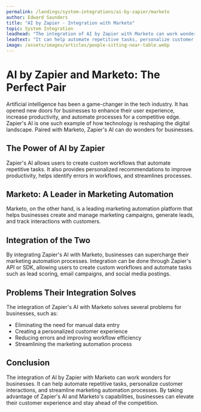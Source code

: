 ```yaml
---
permalink: /landings/system-integrations/ai-by-zapier/marketo
author: Edward Saunders
title: "AI by Zapier - Integration with Marketo"
topic: System Integration
leadhead: "The integration of AI by Zapier with Marketo can work wonders for businesses"
leadtext: "It can help automate repetitive tasks, personalize customer interactions, and streamline marketing automation processes. By taking advantage of Zapier's AI and Marketo's capabilities, businesses can elevate their customer experience and stay ahead of the competition."
image: /assets/images/articles/people-sitting-near-table.webp
---
```

<div class="arttext">	<h1>AI by Zapier and Marketo: The Perfect Pair</h1>
	<p>Artificial intelligence has been a game-changer in the tech industry. It has opened new doors for businesses to enhance their user experience, increase productivity, and automate processes for a competitive edge. Zapier's AI is one such example of how technology is reshaping the digital landscape. Paired with Marketo, Zapier's AI can do wonders for businesses.</p>
	<h2>The Power of AI by Zapier</h2>
	<p>Zapier's AI allows users to create custom workflows that automate repetitive tasks. It also provides personalized recommendations to improve productivity, helps identify errors in workflows, and streamlines processes.</p>
	<h2>Marketo: A Leader in Marketing Automation</h2>
	<p>Marketo, on the other hand, is a leading marketing automation platform that helps businesses create and manage marketing campaigns, generate leads, and track interactions with customers.</p>
	<h2>Integration of the Two</h2>
	<p>By integrating Zapier's AI with Marketo, businesses can supercharge their marketing automation processes. Integration can be done through Zapier's API or SDK, allowing users to create custom workflows and automate tasks such as lead scoring, email campaigns, and social media postings.</p>
	<h2>Problems Their Integration Solves</h2>
	<p>The integration of Zapier's AI with Marketo solves several problems for businesses, such as:</p>
	<ul>
		<li>Eliminating the need for manual data entry</li>
		<li>Creating a personalized customer experience</li>
		<li>Reducing errors and improving workflow efficiency</li>
		<li>Streamlining the marketing automation process</li>
	</ul>
	<h2>Conclusion</h2>
	<p>The integration of AI by Zapier with Marketo can work wonders for businesses. It can help automate repetitive tasks, personalize customer interactions, and streamline marketing automation processes. By taking advantage of Zapier's AI and Marketo's capabilities, businesses can elevate their customer experience and stay ahead of the competition.</p>
</div>